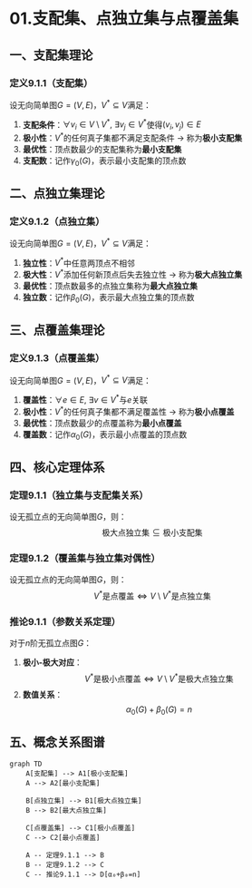 # 01.支配集、点独立集与点覆盖集

## 一、支配集理论

### 定义9.1.1（支配集）
设无向简单图$G=(V,E)$，$V^* \subseteq V$满足：
1. **支配条件**：$\forall v_i \in V \setminus V^*,\ \exists v_j \in V^*$使得$(v_i, v_j) \in E$
2. **极小性**：$V^*$的任何真子集都不满足支配条件 → 称为**极小支配集**
3. **最优性**：顶点数最少的支配集称为**最小支配集**
4. **支配数**：记作$\gamma_0(G)$，表示最小支配集的顶点数

## 二、点独立集理论

### 定义9.1.2（点独立集）
设无向简单图$G=(V,E)$，$V^* \subseteq V$满足：
1. **独立性**：$V^*$中任意两顶点不相邻
2. **极大性**：$V^*$添加任何新顶点后失去独立性 → 称为**极大点独立集**
3. **最优性**：顶点数最多的点独立集称为**最大点独立集**
4. **独立数**：记作$\beta_0(G)$，表示最大点独立集的顶点数

## 三、点覆盖集理论

### 定义9.1.3（点覆盖集）
设无向简单图$G=(V,E)$，$V^* \subseteq V$满足：
1. **覆盖性**：$\forall e \in E,\ \exists v \in V^*$与$e$关联
2. **极小性**：$V^*$的任何真子集都不满足覆盖性 → 称为**极小点覆盖**
3. **最优性**：顶点数最少的点覆盖称为**最小点覆盖**
4. **覆盖数**：记作$\alpha_0(G)$，表示最小点覆盖的顶点数

## 四、核心定理体系

### 定理9.1.1（独立集与支配集关系）
设无孤立点的无向简单图$G$，则：
$$
\text{极大点独立集} \subseteq \text{极小支配集}
$$

### 定理9.1.2（覆盖集与独立集对偶性）
设无孤立点的无向简单图$G$，则：
$$
V^*\text{是点覆盖} \iff V \setminus V^*\text{是点独立集}
$$

### 推论9.1.1（参数关系定理）
对于$n$阶无孤立点图$G$：
1. **极小-极大对应**：
   $$
   V^*\text{是极小点覆盖} \iff V \setminus V^*\text{是极大点独立集}
   $$
2. **数值关系**：
   $$
   \alpha_0(G) + \beta_0(G) = n
   $$

## 五、概念关系图谱
```mermaid
graph TD
    A[支配集] --> A1[极小支配集]
    A --> A2[最小支配集]
    
    B[点独立集] --> B1[极大点独立集]
    B --> B2[最大点独立集]
    
    C[点覆盖集] --> C1[极小点覆盖]
    C --> C2[最小点覆盖]
    
    A -- 定理9.1.1 --> B
    B -- 定理9.1.2 --> C
    C -- 推论9.1.1 --> D[α₀+β₀=n]
```
